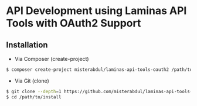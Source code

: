 # API Development using Laminas API Tools with OAuth2 Support

## Installation

- Via Composer (create-project)

```sh
$ composer create-project misterabdul/laminas-api-tools-oauth2 /path/to/install
```

- Via Git (clone)

```sh
$ git clone --depth=1 https://github.com/misterabdul/laminas-api-tools-oauth2 /path/to/install
$ cd /path/to/install
```
